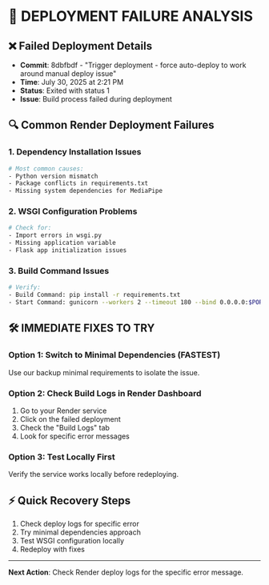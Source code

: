 # 🚨 DEPLOYMENT FAILURE ANALYSIS

## ❌ Failed Deployment Details
- **Commit**: 8dbfbdf - "Trigger deployment - force auto-deploy to work around manual deploy issue"
- **Time**: July 30, 2025 at 2:21 PM
- **Status**: Exited with status 1
- **Issue**: Build process failed during deployment

## 🔍 Common Render Deployment Failures

### 1. **Dependency Installation Issues**
```bash
# Most common causes:
- Python version mismatch
- Package conflicts in requirements.txt
- Missing system dependencies for MediaPipe
```

### 2. **WSGI Configuration Problems**
```bash
# Check for:
- Import errors in wsgi.py
- Missing application variable
- Flask app initialization issues
```

### 3. **Build Command Issues**
```bash
# Verify:
- Build Command: pip install -r requirements.txt
- Start Command: gunicorn --workers 2 --timeout 180 --bind 0.0.0.0:$PORT wsgi:application
```

## 🛠️ IMMEDIATE FIXES TO TRY

### Option 1: Switch to Minimal Dependencies (FASTEST)
Use our backup minimal requirements to isolate the issue.

### Option 2: Check Build Logs in Render Dashboard
1. Go to your Render service
2. Click on the failed deployment
3. Check the "Build Logs" tab
4. Look for specific error messages

### Option 3: Test Locally First
Verify the service works locally before redeploying.

## ⚡ Quick Recovery Steps
1. Check deploy logs for specific error
2. Try minimal dependencies approach
3. Test WSGI configuration locally
4. Redeploy with fixes

---
**Next Action**: Check Render deploy logs for the specific error message.
